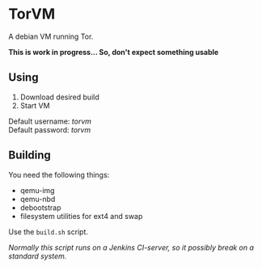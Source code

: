 # TorVM
A debian VM running Tor.

**This is work in progress... So, don't expect something usable**

## Using

 1. Download desired build
 2. Start VM
 
Default username: *torvm* \
Default password: *torvm*

## Building

You need the following things:
 * qemu-img
 * qemu-nbd
 * debootstrap
 * filesystem utilities for ext4 and swap

Use the `build.sh` script.

*Normally this script runs on a Jenkins CI-server, so it possibly break on a standard system.*